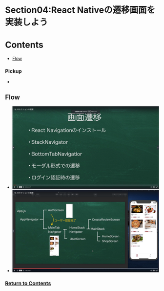 # Section04:React Nativeの遷移画面を実装しよう

<a id = "contents">

# Contents
* [Flow](#flow)

### Pickup
* 


<a id = "flow">

## Flow
* ![Image](../src/Section04/images/init001.png)
* ![Image](../src/Section04/images/init002.png)

### [Return to Contents](#contents)
